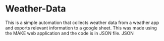 # Weather-Data
This is a simple automation that collects weather data from a weather app and exports relevant information to a google sheet. This was made using the MAKE web application and the code is in JSON file.
JSON
